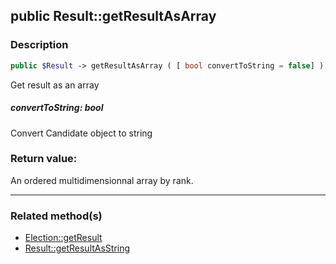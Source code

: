 ## public Result::getResultAsArray

### Description    

```php
public $Result -> getResultAsArray ( [ bool convertToString = false] ) : array
```

Get result as an array
    

##### **convertToString:** *bool*   
Convert Candidate object to string    


### Return value:   

An ordered multidimensionnal array by rank.


---------------------------------------

### Related method(s)      

* [Election::getResult](../Election%20Class/public%20Election--getResult.md)    
* [Result::getResultAsString](../Result%20Class/public%20Result--getResultAsString.md)    
